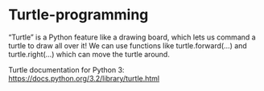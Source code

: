 # Turtle-programming

“Turtle” is a Python feature like a drawing board, which lets us command a turtle to draw all over it! We can use functions like turtle.forward(…) and turtle.right(…) which can move the turtle around.

Turtle documentation for Python 3:
https://docs.python.org/3.2/library/turtle.html
